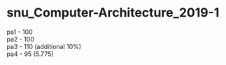 # snu_Computer-Architecture_2019-1
pa1 - 100  
pa2 - 100  
pa3 - 110  (additional 10%)  
pa4 - 95   (5.775)  
